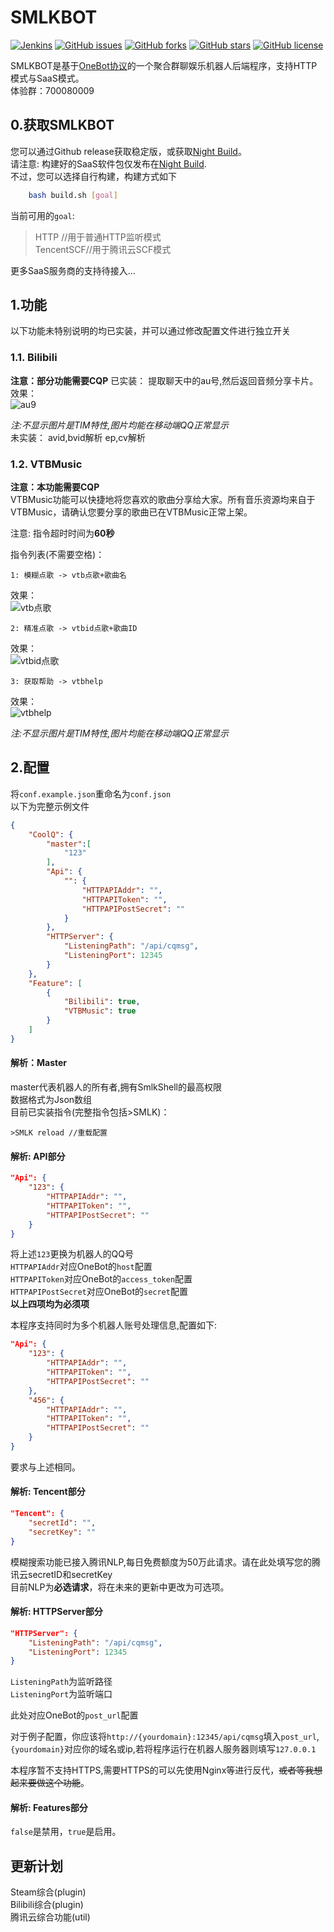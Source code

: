 # SMLKBOT
[![Jenkins](https://img.shields.io/jenkins/build?jobUrl=https%3A%2F%2Feas.smlk.org%3A8443%2Fjob%2FSMLKBOT%2F&style=flat-square)](https://eas.smlk.org:8443/job/SMLKBOT/)
[![GitHub issues](https://img.shields.io/github/issues/Ink-33/SMLKBOT?style=flat-square)](https://github.com/Ink-33/SMLKBOT/issues)
[![GitHub forks](https://img.shields.io/github/forks/Ink-33/SMLKBOT?style=flat-square)](https://github.com/Ink-33/SMLKBOT/network)
[![GitHub stars](https://img.shields.io/github/stars/Ink-33/SMLKBOT?style=flat-square)](https://github.com/Ink-33/SMLKBOT/stargazers)
[![GitHub license](https://img.shields.io/github/license/Ink-33/SMLKBOT?style=flat-square)](https://github.com/Ink-33/SMLKBOT/blob/master/LICENSE)  

SMLKBOT是基于[OneBot协议](https://github.com/howmanybots/onebot)的一个聚合群聊娱乐机器人后端程序，支持HTTP模式与SaaS模式。  
体验群：700080009

## 0.获取SMLKBOT
您可以通过Github release获取稳定版，或获取[Night Build](https://eas.smlk.org:8443/job/SMLKBOT/)。  
请注意: 构建好的SaaS软件包仅发布在[Night Build](https://eas.smlk.org:8443/job/SMLKBOT/).  
不过，您可以选择自行构建，构建方式如下
``` bash
    bash build.sh [goal]
```
当前可用的`goal`:
>HTTP   //用于普通HTTP监听模式  
>TencentSCF//用于腾讯云SCF模式  

更多SaaS服务商的支持待接入...
## 1.功能
以下功能未特别说明的均已实装，并可以通过修改配置文件进行独立开关  


### 1.1. Bilibili
**注意：部分功能需要CQP**
已实装：
提取聊天中的au号,然后返回音频分享卡片。  
效果：  
![au9](docs/au9.png)  

*注:不显示图片是TIM特性,图片均能在移动端QQ正常显示*  
未实装：
avid,bvid解析
ep,cv解析

### 1.2. VTBMusic
**注意：本功能需要CQP**  
VTBMusic功能可以快捷地将您喜欢的歌曲分享给大家。所有音乐资源均来自于VTBMusic，请确认您要分享的歌曲已在VTBMusic正常上架。  

注意: 指令超时时间为**60秒**  

指令列表(不需要空格)：
```  
1: 模糊点歌 -> vtb点歌+歌曲名
```
效果：  
![vtb点歌](docs/vtb1.png) 
```  
2: 精准点歌 -> vtbid点歌+歌曲ID  
```
效果：  
![vtbid点歌](docs/vtb2.png) 
```
3: 获取帮助 -> vtbhelp
```
效果：  
![vtbhelp](docs/vtbhelp.png)  

*注:不显示图片是TIM特性,图片均能在移动端QQ正常显示*

## 2.配置
将`conf.example.json`重命名为`conf.json`  
以下为完整示例文件  
```json
{
    "CoolQ": {
        "master":[
            "123"
        ],
        "Api": {
            "": {
                "HTTPAPIAddr": "",
                "HTTPAPIToken": "",
                "HTTPAPIPostSecret": ""
            }
        },
        "HTTPServer": {
            "ListeningPath": "/api/cqmsg",
            "ListeningPort": 12345
        }
    },
    "Feature": [
        {
            "Bilibili": true,
            "VTBMusic": true
        }
    ]
}
```  
#### 解析：Master
master代表机器人的所有者,拥有SmlkShell的最高权限  
数据格式为Json数组  
目前已实装指令(完整指令包括>SMLK)： 
```
>SMLK reload //重载配置
```
#### 解析: API部分  

```json
"Api": {
    "123": {
        "HTTPAPIAddr": "",
        "HTTPAPIToken": "",
        "HTTPAPIPostSecret": ""
    }
}
```
将上述`123`更换为机器人的QQ号  
`HTTPAPIAddr`对应OneBot的`host`配置  
`HTTPAPIToken`对应OneBot的`access_token`配置  
`HTTPAPIPostSecret`对应OneBot的`secret`配置  
**以上四项均为必须项**  

本程序支持同时为多个机器人账号处理信息,配置如下:
```json
"Api": {
    "123": {
        "HTTPAPIAddr": "",
        "HTTPAPIToken": "",
        "HTTPAPIPostSecret": ""
    },
    "456": {
        "HTTPAPIAddr": "",
        "HTTPAPIToken": "",
        "HTTPAPIPostSecret": ""
    }
}     
```
要求与上述相同。
#### 解析: Tencent部分
```json
"Tencent": {
    "secretId": "",
    "secretKey": ""
}
```
模糊搜索功能已接入腾讯NLP,每日免费额度为50万此请求。请在此处填写您的腾讯云secretID和secretKey  
目前NLP为**必选请求**，将在未来的更新中更改为可选项。
#### 解析: HTTPServer部分
```json
"HTTPServer": {
    "ListeningPath": "/api/cqmsg",
    "ListeningPort": 12345
}
```
`ListeningPath`为监听路径  
`ListeningPort`为监听端口  

此处对应OneBot的`post_url`配置  

对于例子配置，你应该将`http://{yourdomain}:12345/api/cqmsg`填入`post_url`,`{yourdomain}`对应你的域名或ip,若将程序运行在机器人服务器则填写`127.0.0.1`  

本程序暂不支持HTTPS,需要HTTPS的可以先使用Nginx等进行反代，~~或者等我想起来要做这个功能~~。
#### 解析: Features部分
`false`是禁用，`true`是启用。

## 更新计划
Steam综合(plugin)  
Bilibili综合(plugin)  
腾讯云综合功能(util)  
